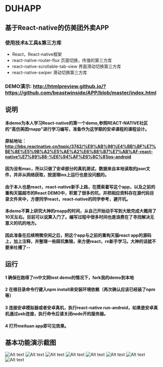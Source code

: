 #   DUHAPP
##  基于React-native的仿美团外卖APP
### 使用技术&工具&第三方库
+   React，React-native框架
+   react-native-router-flux 页面切换，传值的第三方库
+   react-native-scrollable-tab-view 界面滑动切换第三方库
+   react-native-swiper 滑动切换第三方库
  

###    DEMO演示: <http://htmlpreview.github.io/?https://github.com/beastwinside/APP/blob/master/index.html> 



##  说明
####    本demo为本人学习React-native的第一个demo,参照REACT-NATIVE社区的“高仿美团rnapp”进行学习编写，准备作为这学期的安卓课程的课程设计。
####    原帖地址：http://bbs.reactnative.cn/topic/3742/%E9%AB%98%E4%BB%BF%E7%BE%8E%E5%9B%A2%E5%AE%A2%E6%88%B7%E7%AB%AF-react-native%E7%89%88-%E6%94%AF%E6%8C%81ios-android
####    因为没有mac，所以只做了安卓部分的真机测试，数据来自本地读取的json文件，并非从网络获取，按道理ios上运行也是没问题的。
####    由于本人也是react，react-native新手上路，在摸索着写这个app，以及之前的重构天猫超市的React DEMO中，积累了很多的坑，并把相应资料存在源代码目录文件夹中，方便同学react，react-native的同学参考，避开坑。
####    本demo不算上研究大神的rnapp的时间，从自己开始动手写到大致完成大概用了10天左右。目前可以说算入门了。编写过程中很多时间也是浪费在了寻找解决无意义的坑的地方。
####    因此准备在后续稍微空闲之后，把这个app与之前的重构天猫react app的源码上，加上注释，并整理一些踩坑集锦，来方便react，rn新手学习。大神的话就不要来吐槽了--

##  运行
####    1 确保在跑得了rn中文网test demo的情况下，fork我的demo到本地
####   2 在根目录命令行键入npm install来安装环境依赖（再次确认应该已经装了npm等）
####   3 连接安卓模拟器或者安卓真机，执行react-native run-android，如果是安卓真机通过usb连接，执行命令后请关闭node开的服务器。
####    4 打开meituan app即可见效果。

##     基本功能演示截图
![Alt text](./meituan/screenshot/1.png)
![Alt text](./meituan/screenshot/2.png)
![Alt text](./meituan/screenshot/3.png)
![Alt text](./meituan/screenshot/4.png)
![Alt text](./meituan/screenshot/5.png)
![Alt text](./meituan/screenshot/6.png)
![Alt text](./meituan/screenshot/7.png)
![Alt text](./meituan/screenshot/8.png)
